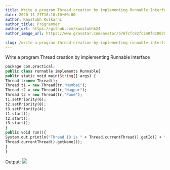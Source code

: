 ```yaml
---
title: Write a program Thread creation by implementing Runnable Interface
date: 2020-11-27T18:18:10+00:00
author: Kaustubh Kulkarni
author_title: Programmer
author_url: https://github.com/kaustubhk24
author_image_url: https://www.gravatar.com/avatar/b76fcfc82fc2e8fdc8075636f1735f61?s=200

slug: /write-a-program-thread-creation-by-implementing-runnable-interface/
---
```

 

Write a program Thread creation by implementing Runnable Interface

```vb title="file.vb"
package com.practical;
public class runnable implements Runnable{
public static void main(String[] args) {
Thread tr=new Thread();
Thread t1 = new Thread(tr,"Mumbai");
Thread t2 = new Thread(tr,"Nagpur");
Thread t3 = new Thread(tr,"Pune");
t1.setPriority(6);
t2.setPriority(8);
t3.setPriority(4);
t1.start();
t2.start();
t3.start();
}
public void run(){
System.out.println("Thread ID is " + Thread.currentThread().getId() + " & Thread Name is " +
Thread.currentThread().getName());
}
}
```

Output:
![](http://www.kaustubh.codes/imgs/wp-content/uploads/2020/11/image-25.png) 